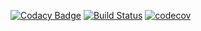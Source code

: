 [![Codacy Badge](https://api.codacy.com/project/badge/Grade/c77498f575534c9a89c529d578f709a1)](https://app.codacy.com/app/utkucanbykl/6kelimeBackend?utm_source=github.com&utm_medium=referral&utm_content=UtkucanBykl/6kelimeBackend&utm_campaign=Badge_Grade_Dashboard)
[![Build Status](https://travis-ci.com/UtkucanBykl/6kelimeBackend.svg?branch=master)](https://travis-ci.com/UtkucanBykl/6kelimeBackend)
[![codecov](https://codecov.io/gh/UtkucanBykl/6kelimeBackend/branch/master/graph/badge.svg)](https://codecov.io/gh/UtkucanBykl/6kelimeBackend)
